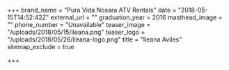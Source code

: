 +++
brand_name = "Pura Vida Nosara ATV Rentals"
date = "2018-05-15T14:52:42Z"
external_url = ""
graduation_year = 2016
masthead_image = ""
phone_number = "Unavailable"
teaser_image = "/uploads/2018/05/15/ileana.png"
teaser_logo = "/uploads/2018/05/26/ileana-logo.png"
title = "Ileana Aviles"
sitemap_exclude = true

+++
